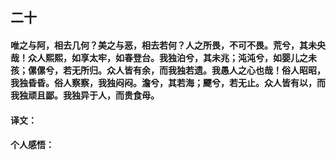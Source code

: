 ## 二十

#### 唯之与阿，相去几何？美之与恶，相去若何？人之所畏，不可不畏。荒兮，其未央哉！众人熙熙，如享太牢，如春登台。我独泊兮，其未兆；沌沌兮，如婴儿之未孩；傫傫兮，若无所归。众人皆有余，而我独若遗。我愚人之心也哉！俗人昭昭，我独昏昏。俗人察察，我独闷闷。澹兮，其若海；飂兮，若无止。众人皆有以，而我独顽且鄙。我独异于人，而贵食母。

#### 译文：

#### 个人感悟：